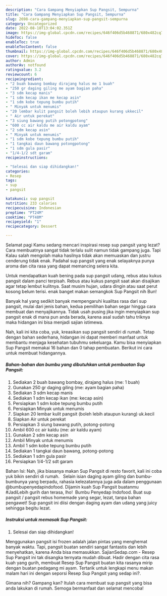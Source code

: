```yaml
---
description: "Cara Gampang Menyiapkan Sup Pangsit, Sempurna"
title: "Cara Gampang Menyiapkan Sup Pangsit, Sempurna"
slug: 2698-cara-gampang-menyiapkan-sup-pangsit-sempurna
category: Uncategorized
date: 2022-08-18T13:04:02.351Z
image: https://img-global.cpcdn.com/recipes/646f406d5b468871/680x482cq70/sup-pangsit-foto-resep-utama.jpg
hideToc: false
enableToc: true
enableTocContent: false
thumbnail: https://img-global.cpcdn.com/recipes/646f406d5b468871/680x482cq70/sup-pangsit-foto-resep-utama.jpg
cover: https://img-global.cpcdn.com/recipes/646f406d5b468871/680x482cq70/sup-pangsit-foto-resep-utama.jpg
author: Admin
authorAv: notfound
ratingvalue: 3.2
reviewcount: 6
recipeingredient:
- "2 buah bawang bombay dirajang halus me 1 buah"
- "250 gr daging giling me ayam bagian paha"
- "3 sdm kecap manis"
- "1 sdm kecap ikan me kecap asin"
- "1 sdm kobe tepung bumbu putih"
- " Minyak untuk menumis"
- "20 lembar kulit pangsit boleh lebih ataupun kurang ukkecil"
- " Air untuk perekat"
- "3 siung bawang putih potongpotong"
- "600 cc air kaldu me air kaldu ayam"
- "2 sdm kecap asin"
- " Minyak untuk menumis"
- "1 sdm kobe tepung bumbu putih"
- "1 tangkai daun bawang potongpotong"
- "1 sdm gula pasir"
- "1/4-1/2 sdt garam"
recipeinstructions:

- "Selesai dan siap dihidangkan!"
categories:
- Resep
tags:
- sup
- pangsit

katakunci: sup pangsit 
nutrition: 233 calories
recipecuisine: Indonesian
preptime: "PT24M"
cooktime: "PT48M"
recipeyield: "1"
recipecategory: Dessert

---
```



Selamat pagi Kamu sedang mencari inspirasi resep sup pangsit yang lezat? Cara membuatnya sangat tidak terlalu sulit namun tidak gampang juga. Tapi Kalau salah mengolah maka hasilnya tidak akan memuaskan dan justru cenderung tidak enak. Padahal sup pangsit yang enak selayaknya punya aroma dan cita rasa yang dapat memancing selera kita.


Untuk mendapatkan kuah bening pada sup pangsit udang, rebus atau kukus pangsit dalam panci terpisah. Rebus atau kukus pangsit saat akan disajikan agar tetap lembut kulitnya. Saat musim hujan, udara dingin atau saat perut kosong belum terisi. enak banget makan semangkok Sup Pangsit nih Bun!

Banyak hal yang sedikit banyak mempengaruhi kualitas rasa dari sup pangsit, mulai dari jenis bahan, kedua pemilihan bahan segar hingga cara membuat dan menyajikannya. Tidak usah pusing jika ingin menyiapkan sup pangsit enak di mana pun anda berada, karena asal sudah tahu triknya maka hidangan ini bisa menjadi sajian istimewa.


Nah, kali ini kita coba, yuk, kreasikan sup pangsit sendiri di rumah. Tetap dengan bahan sederhana, hidangan ini dapat memberi manfaat untuk membantu menjaga kesehatan tubuhmu sekeluarga. Kamu bisa menyiapkan Sup Pangsit memakai 16 bahan dan 0 tahap pembuatan. Berikut ini cara untuk membuat hidangannya.

<!--inarticleads1-->

##### Bahan-bahan dan bumbu yang dibutuhkan untuk pembuatan Sup Pangsit:

1. Sediakan 2 buah bawang bombay, dirajang halus (me: 1 buah)
1. Gunakan 250 gr daging giling (me: ayam bagian paha)
1. Sediakan 3 sdm kecap manis
1. Sediakan 1 sdm kecap ikan (me: kecap asin)
1. Persiapkan 1 sdm kobe tepung bumbu putih
1. Persiapkan  Minyak untuk menumis
1. Siapkan 20 lembar kulit pangsit (boleh lebih ataupun kurang) uk.kecil
1. Siapkan  Air untuk perekat
1. Persiapkan 3 siung bawang putih, potong-potong
1. Ambil 600 cc air kaldu (me: air kaldu ayam)
1. Gunakan 2 sdm kecap asin
1. Ambil  Minyak untuk menumis
1. Ambil 1 sdm kobe tepung bumbu putih
1. Sediakan 1 tangkai daun bawang, potong-potong
1. Sediakan 1 sdm gula pasir
1. Persiapkan 1/4-1/2 sdt garam


Bahan Isi: Nah, jika biasanya makan Sup Pangsit di resto favorit, kali ini coba yuk bikin sendiri di rumah. ⁣ ⁣ Selain isian daging ayam giling dan bumbu-bumbunya yang berpadu, rahasia kelezatannya juga ada dalam penggunaan @bumbupenyedapindofood. Dijamin kuah Sup Pangsit buatanmu #JadiLebih gurih dan terasa, lho! ⁣ Bumbu Penyedap Indofood. Buat sup pangsit / pangsit rebus homemade yang segar, lezat, tanpa bahan pengawet! Sup pangsit ini diisi dengan daging ayam dan udang yang juicy sehingga begitu lezat. 

<!--inarticleads2-->

##### Instruksi untuk memasak Sup Pangsit:


1. Selesai dan siap dihidangkan!

Menggunakan pangsit isi frozen adalah jalan pintas yang menghemat banyak waktu. Tapi, pangsit buatan sendiri sangat fantastis dan lebih menyehatkan, karena Anda bisa memasukkan. SajianSedap.com - Resep Sup Pangsit ini tak disangka ternyata mudah dibuat. Hadir dengan cita rasa kuah yang gurih, membuat Resep Sup Pangsit buatan kita rasanya mirip dengan buatan pedagang mi ayam. Tertarik untuk lengkapi menu makan malam hari ini dengan seporsi Resep Sup Pangsit yang sedap ini?. 

Gimana nih? Gampang kan? Itulah cara membuat sup pangsit yang bisa anda lakukan di rumah. Semoga bermanfaat dan selamat mencoba!
